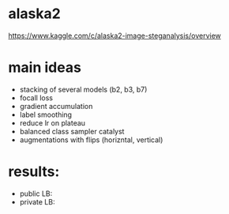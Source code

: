 # alaska2
https://www.kaggle.com/c/alaska2-image-steganalysis/overview

# main ideas

- stacking of several models (b2, b3, b7)
- focall loss
- gradient accumulation
- label smoothing
- reduce lr on plateau
- balanced class sampler catalyst
- augmentations with flips (horizntal, vertical)

# results:
- public LB:
- private LB:
